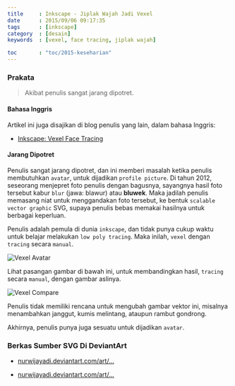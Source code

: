 ```yaml
---
title     : Inkscape - Jiplak Wajah Jadi Vexel
date      : 2015/09/06 09:17:35
tags      : [inkscape]
category  : [desain]
keywords  : [vexel, face tracing, jiplak wajah]

toc       : "toc/2015-keseharian"
---
```


### Prakata

> Akibat penulis sangat jarang dipotret.

#### Bahasa Inggris

Artikel ini juga disajikan di blog penulis yang lain,
dalam bahasa Inggris:

* [Inkscape: Vexel Face Tracing][english-version]

#### Jarang Dipotret

Penulis sangat jarang dipotret,
dan ini memberi masalah ketika penulis membutuhkan `avatar`,
untuk dijadikan `profile picture`.
Di tahun 2012, seseorang menjepret foto penulis dengan bagusnya,
sayangnya hasil foto tersebut kabur `blur` (jawa: blawur) atau __bluwek__.
Maka jadilah penulis memasang niat untuk menggandakan foto tersebut,
ke bentuk `scalable vector graphic` SVG, supaya penulis bebas memakai
hasilnya untuk berbagai keperluan.

Penulis adalah pemula di dunia `inkscape`,
dan tidak punya cukup waktu untuk belajar melakukan `low poly tracing`.
Maka inilah, `vexel` dengan `tracing` secara `manual`.

![Vexel Avatar][image-ss-pp]

Lihat pasangan gambar di bawah ini, untuk membandingkan hasil, 
`tracing` secara `manual`, dengan gambar aslinya.

![Vexel Compare][image-ss-pair]

Penulis tidak memiliki rencana untuk mengubah gambar vektor ini,
misalnya menambahkan janggut, kumis melintang, ataupun rambut gondrong.

Akhirnya, penulis punya juga sesuatu untuk dijadikan `avatar`.

### Berkas Sumber SVG Di DeviantArt

* [nurwijayadi.deviantart.com/art/...][deviant-ss-pp-1]

* [nurwijayadi.deviantart.com/art/...][deviant-ss-pp-2]

[//]: <> ( -- -- -- links below -- -- -- )

[english-version]:  https://epsi-rns.gitlab.io/design/inkscape/inkscape-vexel-face-tracing/

[image-ss-pp]:      /posts/desain/2015/09-vexel/vexel-profile-picture.png
[image-ss-pair]:    /posts/desain/2015/09-vexel/vexel-compare.png

[deviant-ss-pp-1]:  http://nurwijayadi.deviantart.com/art/Humanity-in-Progress-645792932
[deviant-ss-pp-2]:  http://nurwijayadi.deviantart.com/art/Portrait-645793019
